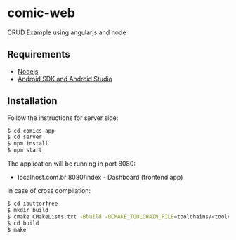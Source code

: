# comic-web
CRUD Example using angularjs and node

## Requirements
* [Nodejs](https://nodejs.org/)
* [Android SDK and Android Studio](https://developer.android.com/)

## Installation
Follow the instructions for server side:
```sh
$ cd comics-app
$ cd server
$ npm install
$ npm start
```

The application will be running in port 8080: 
* localhost.com.br:8080/index - Dashboard (frontend app)

In case of cross compilation:
```sh
$ cd ibutterfree
$ mkdir build
$ cmake CMakeLists.txt -Bbuild -DCMAKE_TOOLCHAIN_FILE=toolchains/<toolchain_file>.cmake
$ cd build
$ make
```

